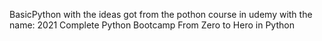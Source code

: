 BasicPython with the ideas got from the pothon course in udemy with the name:
2021 Complete Python Bootcamp From Zero to Hero in Python
